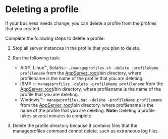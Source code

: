 # Deleting a profile

If your business needs change, you can delete a profile from the profiles that you created.

Complete the following steps to delete a profile.

1.  Stop all server instances in the profile that you plan to delete.

2.  Run the following task:

    -   AIX®, Linux™, Solaris:- `./manageprofiles.sh -delete -profileName profilename` from the [AppServer\_root](../reference/wpsdirstr.md#was_root)/bin directory, where profilename is the name of the profile that you are deleting.
    -   IBM® i:- `manageprofiles -delete -profileName profilename` from the [AppServer\_root](../reference/wpsdirstr.md#was_root)/bin directory, where profilename is the name of the profile that you are deleting.
    -   Windows™:- `manageprofiles.bat -delete -profileName profilename` from the [AppServer\_root](../reference/wpsdirstr.md#was_root)\\bin directory, where profilename is the name of the profile that you are deleting.
    **Note:** Deleting a profile takes several minutes to complete.

3.  Delete the profile directory because it contains files that the manageprofiles command cannot delete, such as extraneous log files.




